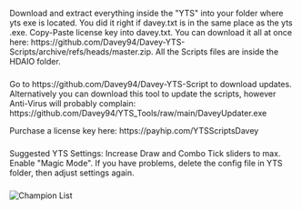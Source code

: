<p align="left">Download and extract everything inside the "YTS" into your folder where yts exe is located. You did it right if davey.txt is in the same place as the yts .exe. Copy-Paste license key into davey.txt. You can download it all at once here: https://github.com/Davey94/Davey-YTS-Scripts/archive/refs/heads/master.zip. All the Scripts files are inside the HDAIO folder.</p>

###

<p align="left">Go to https://github.com/Davey94/Davey-YTS-Script to download updates. Alternatively you can download this tool to update the scripts, however Anti-Virus will probably complain: https://github.com/Davey94/YTS_Tools/raw/main/DaveyUpdater.exe</p>

<p align="left">Purchase a license key here: https://payhip.com/YTSScriptsDavey</p>

###

<p align="left">Suggested YTS Settings: Increase Draw and Combo Tick sliders to max. Enable "Magic Mode". If you have problems, delete the config file in YTS folder, then adjust settings again.</p>

###

![Champion List](https://media.discordapp.net/attachments/1173004730881032332/1187334479539347527/my-image_5.png?ex=65968267&is=65840d67&hm=845d58db941840d9ce1d44927e44a02a8f83111e1fcbc59505cd221f8f1cf441&=&format=webp&quality=lossless&width=821&height=532)
